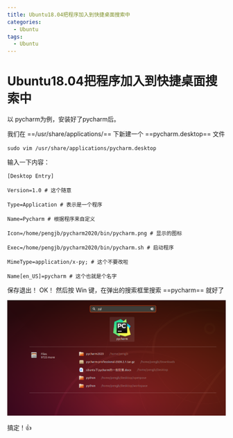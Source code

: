```yaml
---
title: Ubuntu18.04把程序加入到快捷桌面搜索中
categories:
  - Ubuntu
tags:
  - Ubuntu
---
```


# Ubuntu18.04把程序加入到快捷桌面搜索中

以 pycharm为例，安装好了pycharm后。

我们在 ==/usr/share/applications/== 下新建一个 ==pycharm.desktop== 文件

`sudo vim /usr/share/applications/pycharm.desktop` 

输入一下内容：

```shell
[Desktop Entry]

Version=1.0 # 这个随意

Type=Application # 表示是一个程序

Name=Pycharm # 根据程序来自定义

Icon=/home/pengjb/pycharm2020/bin/pycharm.png # 显示的图标

Exec=/home/pengjb/pycharm2020/bin/pycharm.sh # 启动程序

MimeType=application/x-py; # 这个不要改啦

Name[en_US]=pycharm # 这个也就是个名字
```

保存退出！ OK！ 然后按  Win 键，在弹出的搜索框里搜索 ==pycharm== 就好了

![image-20200916200748591](/public/img/image-20200916200748591.png)

搞定！:+1: